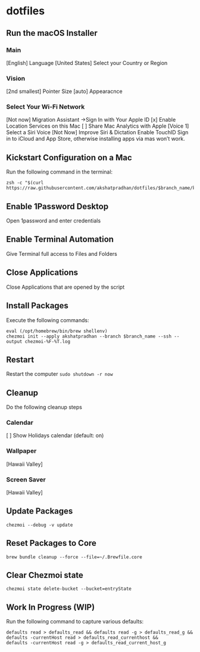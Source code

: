# dotfiles

##  Run the macOS Installer
### Main
[English] Language
[United States] Select your Country or Region
### Vision
[2nd smallest] Pointer Size
[auto] Appearacnce
### Select Your Wi-Fi Network
[Not now] Migration Assistant
->Sign In with Your Apple ID
[x] Enable Location Services on this Mac
[ ] Share Mac Analytics with Apple
[Voice 1] Select a Siri Voice
[Not Now] Improve Siri & Dictation
Enable TouchID
Sign in to iCloud and App Store, otherwise installing apps via mas won’t work.

## Kickstart Configuration on a Mac
Run the following command in the terminal:
```shell
zsh -c "$(curl https://raw.githubusercontent.com/akshatpradhan/dotfiles/$branch_name/kickstart.zsh)"
```

## Enable 1Password Desktop
Open 1password and enter credentials

## Enable Terminal Automation
Give Terminal full access to Files and Folders

## Close Applications
Close Applications that are opened by the script

## Install Packages
Execute the following commands:
```shell
eval (/opt/homebrew/bin/brew shellenv)
chezmoi init --apply akshatpradhan --branch $branch_name --ssh --output chezmoi-%F-%T.log

```

## Restart
Restart the computer
```sudo shutdown -r now```

## Cleanup
Do the following cleanup steps
### Calendar
[ ] Show Holidays calendar (default: on)

### Wallpaper
[Hawaii Valley]

### Screen Saver
[Hawaii Valley]

## Update Packages
```shell
chezmoi --debug -v update
```

## Reset Packages to Core
```shell
brew bundle cleanup --force --file=~/.Brewfile.core
```

## Clear Chezmoi state
```shell
chezmoi state delete-bucket --bucket=entryState
```

## Work In Progress (WIP)
Run the following command to capture various defaults:
```shell
defaults read > defaults_read && defaults read -g > defaults_read_g && defaults -currentHost read > defaults_read_currenthost &&
defaults -currentHost read -g > defaults_read_current_host_g
```
